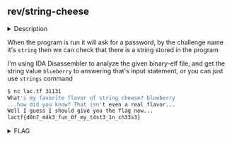 ## rev/string-cheese

<details>
  <summary>Description</summary>
  
  > I'm something of a cheese connoisseur myself. If you can guess my favorite flavor of string cheese, I'll even give you a flag. Of course, since I'm lazy and socially inept, I slapped together a program to do the verification for me.
  
  > Connect to my service at `nc lac.tf 31131`
  
  > Note: The attached binary is the exact same as the one executing on the remote server. <br> [string_cheese](./string_cheese)
  
</details>

When the program is run it will ask for a password, by the challenge name it's `string` then we can check that there is a string stored in the program

I'm using IDA Disassembler to analyze the given binary-elf file, and get the string value `blueberry` to answering that's input statement, or you can just use `strings` command

```bash
$ nc lac.tf 31131
What's my favorite flavor of string cheese? blueberry
...how did you know? That isn't even a real flavor...
Well I guess I should give you the flag now...
lactf{d0n7_m4k3_fun_0f_my_t4st3_1n_ch33s3}
```

<details>
  <summary>FLAG</summary>
  
  > `lactf{d0n7_m4k3_fun_0f_my_t4st3_1n_ch33s3}`
  
</details>
